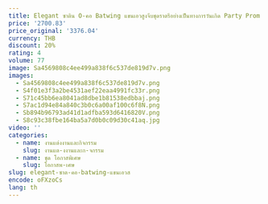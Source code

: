 ```yaml
---
title: Elegant ซาติน O-คอ Batwing แขนเอวสูงจีบชุดราตรีอย่างเป็นทางการวันเกิด Party Prom Gowns ที่กําหนดเอง
price: '2700.83'
price_original: '3376.04'
currency: THB
discount: 20%
rating: 4
volume: 77
image: Sa4569808c4ee499a838f6c537de819d7v.png
images:
  - Sa4569808c4ee499a838f6c537de819d7v.png
  - S4f01e3f3a2be4531aef22eaa4991fc33r.png
  - S71c45bb6ea8041ad8dbe1b81538edbbaj.png
  - S7ac1d94e84a840c3b0c6a00af100c6f8N.png
  - Sb894b96793ad41d1adfba593d6416820V.png
  - S8c93c38fbe164ba5a7d0b0c09d30c41aq.jpg
video: ''
categories:
  - name: งานแต่งงานและกิจกรรม
    slug: งานแต-งงานและก-จกรรม
  - name: ชุด โอกาสพิเศษ
    slug: โอกาสพ-เศษ
slug: elegant-ซาต-คอ-batwing-แขนเอวส
encode: oFXzoCs
lang: th
---
```

  